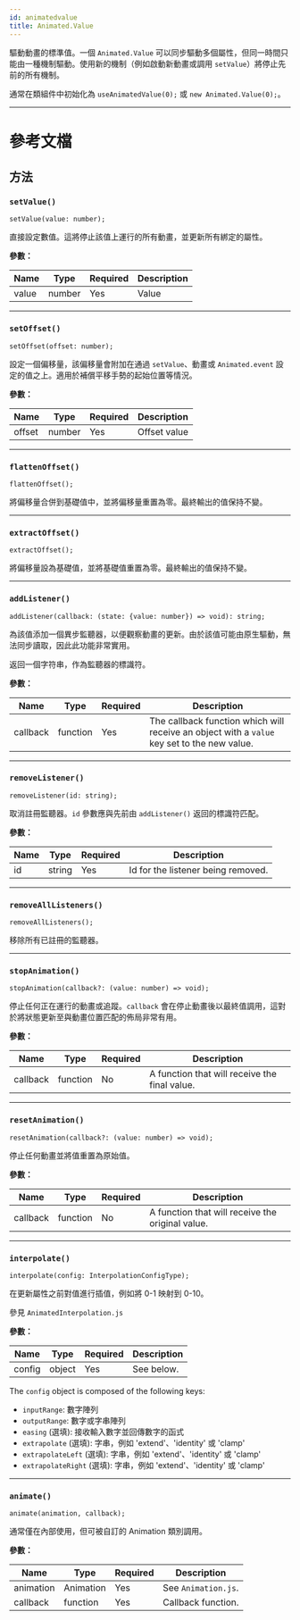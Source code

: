 ```yaml
---
id: animatedvalue
title: Animated.Value
---
```


驅動動畫的標準值。一個 `Animated.Value` 可以同步驅動多個屬性，但同一時間只能由一種機制驅動。使用新的機制（例如啟動新動畫或調用 `setValue`）將停止先前的所有機制。

通常在類組件中初始化為 `useAnimatedValue(0);` 或 `new Animated.Value(0);`。

---

# 參考文檔

## 方法

### `setValue()`

```tsx
setValue(value: number);
```

直接設定數值。這將停止該值上運行的所有動畫，並更新所有綁定的屬性。

**參數：**

| Name  | Type   | Required | Description |
| ----- | ------ | -------- | ----------- |
| value | number | Yes      | Value       |

---

### `setOffset()`

```tsx
setOffset(offset: number);
```

設定一個偏移量，該偏移量會附加在通過 `setValue`、動畫或 `Animated.event` 設定的值之上。適用於補償平移手勢的起始位置等情況。

**參數：**

| Name   | Type   | Required | Description  |
| ------ | ------ | -------- | ------------ |
| offset | number | Yes      | Offset value |

---

### `flattenOffset()`

```tsx
flattenOffset();
```

將偏移量合併到基礎值中，並將偏移量重置為零。最終輸出的值保持不變。

---

### `extractOffset()`

```tsx
extractOffset();
```

將偏移量設為基礎值，並將基礎值重置為零。最終輸出的值保持不變。

---

### `addListener()`

```tsx
addListener(callback: (state: {value: number}) => void): string;
```

為該值添加一個異步監聽器，以便觀察動畫的更新。由於該值可能由原生驅動，無法同步讀取，因此此功能非常實用。

返回一個字符串，作為監聽器的標識符。

**參數：**

| Name     | Type     | Required | Description                                                                                 |
| -------- | -------- | -------- | ------------------------------------------------------------------------------------------- |
| callback | function | Yes      | The callback function which will receive an object with a `value` key set to the new value. |

---

### `removeListener()`

```tsx
removeListener(id: string);
```

取消註冊監聽器。`id` 參數應與先前由 `addListener()` 返回的標識符匹配。

**參數：**

| Name | Type   | Required | Description                        |
| ---- | ------ | -------- | ---------------------------------- |
| id   | string | Yes      | Id for the listener being removed. |

---

### `removeAllListeners()`

```tsx
removeAllListeners();
```

移除所有已註冊的監聽器。

---

### `stopAnimation()`

```tsx
stopAnimation(callback?: (value: number) => void);
```

停止任何正在運行的動畫或追蹤。`callback` 會在停止動畫後以最終值調用，這對於將狀態更新至與動畫位置匹配的佈局非常有用。

**參數：**

| Name     | Type     | Required | Description                                   |
| -------- | -------- | -------- | --------------------------------------------- |
| callback | function | No       | A function that will receive the final value. |

---

### `resetAnimation()`

```tsx
resetAnimation(callback?: (value: number) => void);
```

停止任何動畫並將值重置為原始值。

**參數：**

| Name     | Type     | Required | Description                                      |
| -------- | -------- | -------- | ------------------------------------------------ |
| callback | function | No       | A function that will receive the original value. |

---

### `interpolate()`

```tsx
interpolate(config: InterpolationConfigType);
```

在更新屬性之前對值進行插值，例如將 0-1 映射到 0-10。

參見 `AnimatedInterpolation.js`

**參數：**

| Name   | Type   | Required | Description |
| ------ | ------ | -------- | ----------- |
| config | object | Yes      | See below.  |

The `config` object is composed of the following keys:

- `inputRange`: 數字陣列
- `outputRange`: 數字或字串陣列
- `easing` (選填): 接收輸入數字並回傳數字的函式
- `extrapolate` (選填): 字串，例如 'extend'、'identity' 或 'clamp'
- `extrapolateLeft` (選填): 字串，例如 'extend'、'identity' 或 'clamp'
- `extrapolateRight` (選填): 字串，例如 'extend'、'identity' 或 'clamp'

---

### `animate()`

```tsx
animate(animation, callback);
```

通常僅在內部使用，但可被自訂的 Animation 類別調用。

**參數：**

| Name      | Type      | Required | Description         |
| --------- | --------- | -------- | ------------------- |
| animation | Animation | Yes      | See `Animation.js`. |
| callback  | function  | Yes      | Callback function.  |